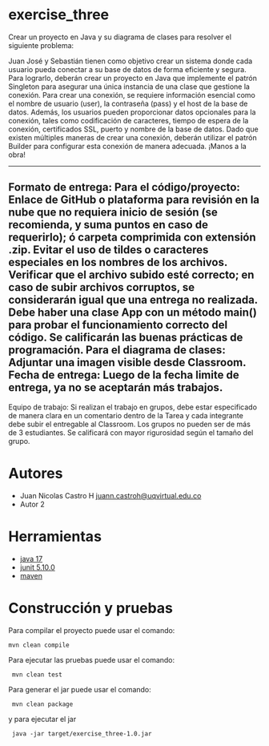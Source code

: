# exercise_three

Crear un proyecto en Java y su diagrama de clases para resolver el siguiente problema:

Juan José y Sebastián tienen como objetivo crear un sistema donde cada usuario pueda conectar a su base de datos de forma eficiente y segura. Para lograrlo, deberán crear un proyecto en Java que implemente el patrón Singleton para asegurar una única instancia de una clase que gestione la conexión.
Para crear una conexión, se requiere información esencial como el nombre de usuario (user), la contraseña (pass) y el host de la base de datos. Además, los usuarios pueden proporcionar datos opcionales para la conexión, tales como codificación de caracteres, tiempo de espera de la conexión, certificados SSL, puerto y nombre de la base de datos.
Dado que existen múltiples maneras de crear una conexión, deberán utilizar el patrón Builder para configurar esta conexión de manera adecuada. ¡Manos a la obra!

----

Formato de entrega:
Para el código/proyecto:
Enlace de GitHub o plataforma para revisión en la nube que no requiera inicio de sesión (se recomienda, y suma puntos en caso de requerirlo); ó carpeta comprimida con extensión .zip.
Evitar el uso de tildes o caracteres especiales en los nombres de los archivos.
Verificar que el archivo subido esté correcto; en caso de subir archivos corruptos, se considerarán igual que una entrega no realizada.
Debe haber una clase App con un método main() para probar el funcionamiento correcto del código.
Se calificarán las buenas prácticas de programación.
Para el diagrama de clases:
Adjuntar una imagen visible desde Classroom.
Fecha de entrega:
Luego de la fecha limite de entrega, ya no se aceptarán más trabajos.
----------
Equipo de trabajo:
Si realizan el trabajo en grupos, debe estar especificado de manera clara en un comentario dentro de la Tarea y cada integrante debe subir el entregable al Classroom.
Los grupos no pueden ser de más de 3 estudiantes.
Se calificará con mayor rigurosidad según el tamaño del grupo.

# Autores

- Juan Nicolas Castro H juann.castroh@uqvirtual.edu.co
- Autor 2

# Herramientas

- [java 17](https://adoptium.net/es)
- [junit 5.10.0](https://mvnrepository.com/artifact/org.junit.jupiter/junit-jupiter-api/5.10.0)
- [maven](https://maven.apache.org)


# Construcción y pruebas

Para compilar el proyecto puede usar el comando:

```shell
mvn clean compile
```

Para ejecutar las pruebas puede usar el comando: 

```shell
 mvn clean test
```

Para generar el jar puede usar el comando: 

```shell
 mvn clean package
```

y para ejecutar el jar

```shell
 java -jar target/exercise_three-1.0.jar
```
